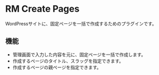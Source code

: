 # RM Create Pages

WordPressサイトに、固定ページを一括で作成するためのプラグインです。

## 機能

- 管理画面で入力した内容を元に、固定ページを一括で作成します。
- 作成するページのタイトル、スラッグを指定できます。
- 作成するページの親ページを指定できます。